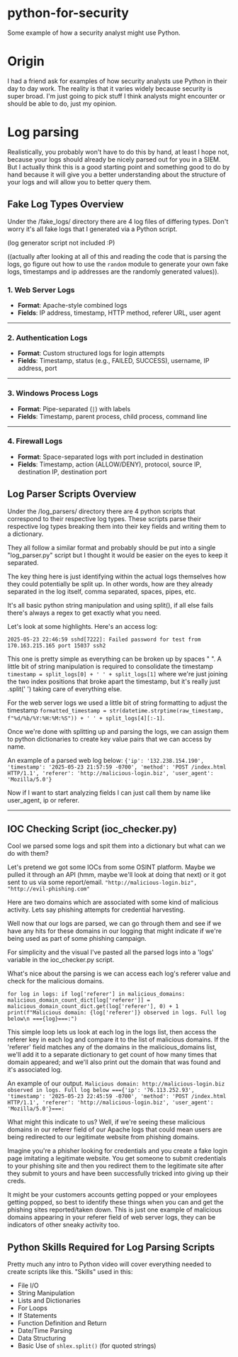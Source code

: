 # python-for-security
Some example of how a security analyst might use Python.

# Origin
I had a friend ask for examples of how security analysts use Python in their day to day work. The reality is that it varies widely because security is super broad. I'm just going to pick stuff I think analysts might encounter or should be able to do, just my opinion.

# Log parsing
Realistically, you probably won't have to do this by hand, at least I hope not, because your logs should already be nicely parsed out for you in a SIEM. But I actually think this is a good starting point and something good to do by hand because it will give you a better understanding about the structure of your logs and will allow you to better query them.


## Fake Log Types Overview
Under the /fake_logs/ directory there are 4 log files of differing types. Don't worry it's all fake logs that I generated via a Python script.

(log generator script not included :P)

((actually after looking at all of this and reading the code that is parsing the logs, go figure out how to use the `random` module to generate your own fake logs, timestamps and ip addresses are the randomly generated values)).

### 1. **Web Server Logs**
- **Format**: Apache-style combined logs
- **Fields**: IP address, timestamp, HTTP method, referer URL, user agent

---

### 2. **Authentication Logs**
- **Format**: Custom structured logs for login attempts
- **Fields**: Timestamp, status (e.g., FAILED, SUCCESS), username, IP address, port

---

### 3. **Windows Process Logs**
- **Format**: Pipe-separated (`|`) with labels
- **Fields**: Timestamp, parent process, child process, command line

---

### 4. **Firewall Logs**
- **Format**: Space-separated logs with port included in destination
- **Fields**: Timestamp, action (ALLOW/DENY), protocol, source IP, destination IP, destination port

## Log Parser Scripts Overview
Under the /log_parsers/ directory there are 4 python scripts that correspond to their respective log types. These scripts parse their respective log types breaking them into their key fields and writing them to a dictionary.

They all follow a similar format and probably should be put into a single "log_parser.py" script but I thought it would be easier on the eyes to keep it separated. 

The key thing here is just identifying within the actual logs themselves how they could potentially be split up. In other words, how are they already separated in the log itself, comma separated, spaces, pipes, etc.

It's all basic python string manipulation and using split(), if all else fails there's always a regex to get exactly what you need.

Let's look at some highlights. Here's an access log:

`2025-05-23 22:46:59 sshd[7222]: Failed password for test from 170.163.215.165 port 15037 ssh2` 

This one is pretty simple as everything can be broken up by spaces " ". A little bit of string manipulation is required to consolidate the timestamp `timestamp = split_logs[0] + ' ' + split_logs[1]` where we're just joining the two index positions that broke apart the timestamp, but it's really just .split(' ') taking care of everything else.

For the web server logs we used a little bit of string formatting to adjust the timestamp `formatted_timestamp = str(datetime.strptime(raw_timestamp, f"%d/%b/%Y:%H:%M:%S")) + ' ' + split_logs[4][:-1]`. 

Once we're done with splitting up and parsing the logs, we can assign them to python dictionaries to create key value pairs that we can access by name. 

An example of a parsed web log below:
`{'ip': '132.238.154.190', 'timestamp': '2025-05-23 21:57:59 -0700', 'method': 'POST /index.html HTTP/1.1', 'referer': 'http://malicious-login.biz', 'user_agent': 'Mozilla/5.0'}`

Now if I want to start analyzing fields I can just call them by name like user_agent, ip or referer. 


---


## IOC Checking Script (ioc_checker.py) ##
Cool we parsed some logs and spit them into a dictionary but what can we do with them?

Let's pretend we got some IOCs from some OSINT platform. Maybe we pulled it through an API (hmm, maybe we'll look at doing that next) or it got sent to us via some report/email.
`"http://malicious-login.biz", "http://evil-phishing.com"` 

Here are two domains which are associated with some kind of malicious activity. Lets say phishing attempts for credential harvesting. 

Well now that our logs are parsed, we can go through them and see if we have any hits for these domains in our logging that might indicate if we're being used as part of some phishing campaign.

For simplicity and the visual I've pasted all the parsed logs into a 'logs' variable in the ioc_checker.py script.

What's nice about the parsing is we can access each log's referer value and check for the malicious domains.

`for log in logs:
    if log['referer'] in malicious_domains:
        malicious_domain_count_dict[log['referer']] = malicious_domain_count_dict.get(log['referer'], 0) + 1 
        print(f"Malicious domain: {log['referer']} observed in logs. Full log below\n ==={log}===:")`

This simple loop lets us look at each log in the logs list, then access the referer key in each log and compare it to the list of malicious domains. If the 'referer' field matches any of the domains in the malicious_domains list, we'll add it to a separate dictionary to get count of how many times that domain appeared; and we'll also print out the domain that was found and it's associated log.

An example of our output.
`Malicious domain: http://malicious-login.biz observed in logs. Full log below
 ==={'ip': '76.113.252.93', 'timestamp': '2025-05-23 22:45:59 -0700', 'method': 'POST /index.html HTTP/1.1', 'referer': 'http://malicious-login.biz', 'user_agent': 'Mozilla/5.0'}===:`

What might this indicate to us? Well, if we're seeing these malicious domains in our referer field of our Apache logs that could mean users are being redirected to our legitimate website from phishing domains.

Imagine you're a phisher looking for credentials and you create a fake login page imitating a legitimate website. You get someone to submit credentials to your phishing site and then you redirect them to the legitimate site after they submit to yours and have been successfully tricked into giving up their creds.

It might be your customers accounts getting popped or your employees getting popped, so best to identify these things when you can and get the phishing sites reported/taken down. This is just one example of malicious domains appearing in your referer field of web server logs, they can be indicators of other sneaky activity too.

## Python Skills Required for Log Parsing Scripts
Pretty much any intro to Python video will cover everything needed to create scripts like this. "Skills" used in this:
- File I/O  
- String Manipulation  
- Lists and Dictionaries  
- For Loops  
- If Statements  
- Function Definition and Return  
- Date/Time Parsing
- Data Structuring 
- Basic Use of `shlex.split()` (for quoted strings)  



